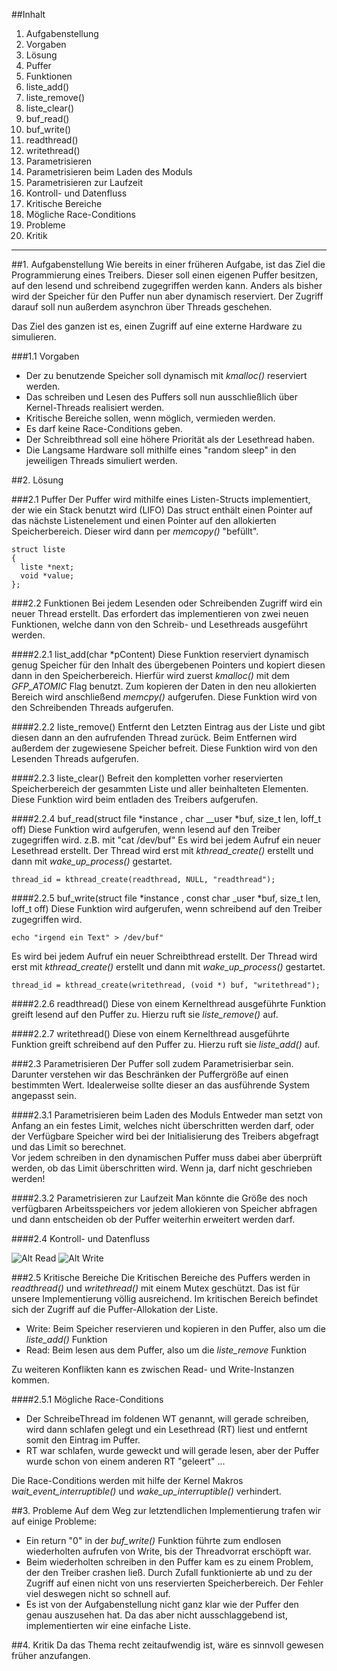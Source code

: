 ##Inhalt
1. Aufgabenstellung
 1. Vorgaben
2. Lösung
 1. Puffer
 2. Funktionen
  1. liste_add()
  2. liste_remove()
  3. liste_clear()
  4. buf_read()
  5. buf_write()
  6. readthread()
  7. writethread()
 3. Parametrisieren
  1. Parametrisieren beim Laden des Moduls
  2. Parametrisieren zur Laufzeit
 4. Kontroll- und Datenfluss
 5. Kritische Bereiche
  1. Mögliche Race-Conditions
3. Probleme
4. Kritik

--------------------------------------------------------

##1. Aufgabenstellung
Wie bereits in einer früheren Aufgabe, ist das Ziel die Programmierung eines Treibers. Dieser soll einen eigenen Puffer besitzen, auf den lesend und schreibend zugegriffen werden kann. Anders als bisher wird der Speicher für den Puffer nun aber dynamisch reserviert. Der Zugriff darauf soll nun außerdem asynchron über Threads geschehen.

Das Ziel des ganzen ist es, einen Zugriff auf eine externe Hardware zu simulieren.

###1.1 Vorgaben
* Der zu benutzende Speicher soll dynamisch mit *kmalloc()* reserviert werden. 
* Das schreiben und Lesen des Puffers soll nun ausschließlich über Kernel-Threads realisiert werden.
* Kritische Bereiche sollen, wenn möglich, vermieden werden.
* Es darf keine Race-Conditions geben.
* Der Schreibthread soll eine höhere Priorität als der Lesethread haben.
* Die Langsame Hardware soll mithilfe eines "random sleep" in den jeweiligen Threads simuliert werden.

##2.  Lösung

###2.1 Puffer
Der Puffer wird mithilfe eines Listen-Structs implementiert, der wie ein Stack benutzt wird (LIFO)
Das struct enthält einen Pointer auf das nächste Listenelement und einen Pointer auf den allokierten Speicherbereich.
Dieser wird dann per *memcopy()* "befüllt".

    struct liste 
    { 
      liste *next;
      void *value;
    };

###2.2 Funktionen
Bei jedem Lesenden oder Schreibenden Zugriff wird ein neuer Thread erstellt. Das erfordert das implementieren von zwei neuen Funktionen, welche dann von den Schreib- und Lesethreads ausgeführt werden. 

####2.2.1 list_add(char *pContent)
Diese Funktion reserviert dynamisch genug Speicher für den Inhalt des übergebenen Pointers und kopiert diesen dann in den Speicherbereich. Hierfür wird zuerst *kmalloc()* mit dem *GFP_ATOMIC* Flag benutzt.
Zum kopieren der Daten in den neu allokierten Bereich wird anschließend *memcpy()* aufgerufen.
Diese Funktion wird von den Schreibenden Threads aufgerufen.

####2.2.2 liste_remove()
Entfernt den Letzten Eintrag aus der Liste und gibt diesen dann an den aufrufenden Thread zurück.
Beim Entfernen wird außerdem der zugewiesene Speicher befreit.
Diese Funktion wird von den Lesenden Threads aufgerufen.

####2.2.3 liste_clear()
Befreit den kompletten vorher reservierten Speicherbereich der gesammten Liste und aller beinhalteten Elementen.
Diese Funktion wird beim entladen des Treibers aufgerufen.

####2.2.4 buf_read(struct file *instance , char __user *buf, size_t len, loff_t off)
Diese Funktion wird aufgerufen, wenn lesend auf den Treiber zugegriffen wird. z.B. mit "cat /dev/buf"
Es wird bei jedem Aufruf ein neuer Lesethread erstellt. 
Der Thread wird erst mit *kthread_create()* erstellt und dann mit *wake_up_process()* gestartet. 

    thread_id = kthread_create(readthread, NULL, "readthread");
    

####2.2.5 buf_write(struct file *instance , const char _user *buf, size_t len, loff_t off)
Diese Funktion wird aufgerufen, wenn schreibend auf den Treiber zugegriffen wird. 

    echo "irgend ein Text" > /dev/buf"
    
Es wird bei jedem Aufruf ein neuer Schreibthread erstellt. 
Der Thread wird erst mit *kthread_create()* erstellt und dann mit *wake_up_process()* gestartet. 

    thread_id = kthread_create(writethread, (void *) buf, "writethread");
    

####2.2.6 readthread()
Diese von einem Kernelthread ausgeführte Funktion greift lesend auf den Puffer zu.
Hierzu ruft sie  *liste_remove()* auf. 

####2.2.7 writethread()
Diese von einem Kernelthread ausgeführte Funktion greift schreibend auf den Puffer zu.
Hierzu ruft sie  *liste_add()* auf.

###2.3 Parametrisieren 
Der Puffer soll zudem Parametrisierbar sein.
Darunter verstehen wir das Beschränken der Puffergröße auf einen bestimmten Wert. Idealerweise sollte dieser an das ausführende System angepasst sein.

####2.3.1 Parametrisieren beim Laden des Moduls
Entweder man setzt von Anfang an ein festes Limit, welches nicht überschritten werden darf, oder der Verfügbare Speicher wird bei der Initialisierung des Treibers abgefragt und das Limit so berechnet.  
Vor jedem schreiben in den dynamischen Puffer muss dabei aber überprüft werden, ob das Limit überschritten wird. Wenn ja, darf nicht geschrieben werden!

####2.3.2 Parametrisieren zur Laufzeit
Man könnte die Größe des noch verfügbaren Arbeitsspeichers vor jedem allokieren von Speicher abfragen und dann entscheiden ob der Puffer weiterhin erweitert werden darf.

####2.4 Kontroll- und Datenfluss

![Alt Read](/Treiber/img/read.png)
![Alt Write](/Treiber/img/write.png)

###2.5 Kritische Bereiche
Die Kritischen Bereiche des Puffers werden in *readthread()* und *writethread()* mit einem Mutex geschützt. Das ist für unsere Implementierung völlig ausreichend.
Im kritischen Bereich befindet sich  der Zugriff auf die Puffer-Allokation der Liste. 
* Write: Beim Speicher reservieren und kopieren in den Puffer, also um die *liste_add()* Funktion
* Read: Beim lesen aus dem Puffer, also um die *liste_remove* Funktion

Zu weiteren Konflikten kann es zwischen Read- und Write-Instanzen kommen.

####2.5.1 Mögliche Race-Conditions
* Der SchreibeThread im foldenen WT genannt, will gerade schreiben, wird dann schlafen gelegt und ein Lesethread (RT) liest und entfernt somit den Eintrag im Puffer.
* RT war schlafen, wurde geweckt und will gerade lesen,  aber der Puffer wurde schon von einem anderen RT "geleert" 
...

Die Race-Conditions werden mit hilfe der Kernel Makros *wait_event_interruptible()* und *wake_up_interruptible()* verhindert.


##3. Probleme
Auf dem Weg zur letztendlichen Implementierung trafen wir auf einige Probleme: 
* Ein return "0" in der *buf_write()* Funktion führte zum endlosen wiederholten aufrufen von Write, bis der Threadvorrat erschöpft war.
* Beim wiederholten schreiben in den Puffer kam es zu einem Problem, der den Treiber crashen ließ. Durch Zufall funktionierte ab und zu der Zugriff auf einen nicht von uns reservierten Speicherbereich. Der Fehler viel deswegen nicht so schnell auf.
* Es ist von der Aufgabenstellung nicht ganz klar wie der Puffer den genau auszusehen hat. Da das aber nicht ausschlaggebend ist, implementierten wir eine einfache Liste.

##4. Kritik
Da das Thema recht zeitaufwendig ist, wäre es sinnvoll gewesen früher anzufangen. 

